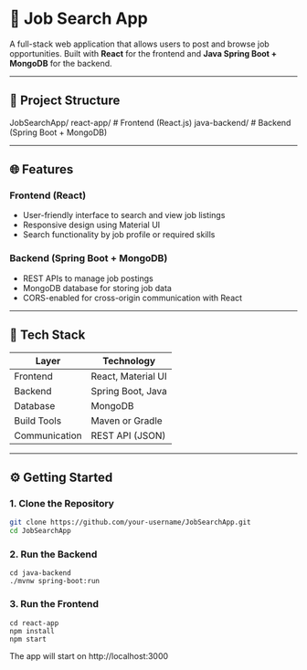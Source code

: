 # 💼 Job Search App

A full-stack web application that allows users to post and browse job opportunities. Built with **React** for the frontend and **Java Spring Boot + MongoDB** for the backend.

---

## 📂 Project Structure

JobSearchApp/
    react-app/ # Frontend (React.js)
    java-backend/ # Backend (Spring Boot + MongoDB)

---

## 🌐 Features

### Frontend (React)
- User-friendly interface to search and view job listings
- Responsive design using Material UI
- Search functionality by job profile or required skills

### Backend (Spring Boot + MongoDB)
- REST APIs to manage job postings
- MongoDB database for storing job data
- CORS-enabled for cross-origin communication with React

---

## 🚀 Tech Stack

| Layer        | Technology          |
|--------------|---------------------|
| Frontend     | React, Material UI  |
| Backend      | Spring Boot, Java   |
| Database     | MongoDB             |
| Build Tools  | Maven or Gradle     |
| Communication| REST API (JSON)     |

---

## ⚙️ Getting Started

### 1. Clone the Repository

```bash
git clone https://github.com/your-username/JobSearchApp.git
cd JobSearchApp
```

### 2. Run the Backend
```code
cd java-backend
./mvnw spring-boot:run
```

### 3. Run the Frontend
```code
cd react-app
npm install
npm start
```

The app will start on http://localhost:3000


